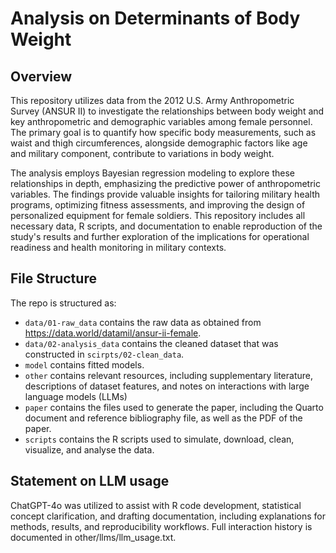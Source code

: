 # Analysis on Determinants of Body Weight

## Overview

This repository utilizes data from the 2012 U.S. Army Anthropometric Survey (ANSUR II) to investigate the relationships between body weight and key anthropometric and demographic variables among female personnel. The primary goal is to quantify how specific body measurements, such as waist and thigh circumferences, alongside demographic factors like age and military component, contribute to variations in body weight.

The analysis employs Bayesian regression modeling to explore these relationships in depth, emphasizing the predictive power of anthropometric variables. The findings provide valuable insights for tailoring military health programs, optimizing fitness assessments, and improving the design of personalized equipment for female soldiers. This repository includes all necessary data, R scripts, and documentation to enable reproduction of the study's results and further exploration of the implications for operational readiness and health monitoring in military contexts.


## File Structure

The repo is structured as:

-   `data/01-raw_data` contains the raw data as obtained from https://data.world/datamil/ansur-ii-female.
-   `data/02-analysis_data` contains the cleaned dataset that was constructed in `scirpts/02-clean_data`.
-   `model` contains fitted models. 
-   `other` contains relevant resources, including supplementary literature, descriptions of dataset features, and notes on interactions with large language models (LLMs)
-   `paper` contains the files used to generate the paper, including the Quarto document and reference bibliography file, as well as the PDF of the paper. 
-   `scripts` contains the R scripts used to simulate, download, clean, visualize, and analyse the data.


## Statement on LLM usage

ChatGPT-4o was utilized to assist with R code development, statistical concept clarification, and drafting documentation, including explanations for methods, results, and reproducibility workflows. Full interaction history is documented in other/llms/llm_usage.txt.

